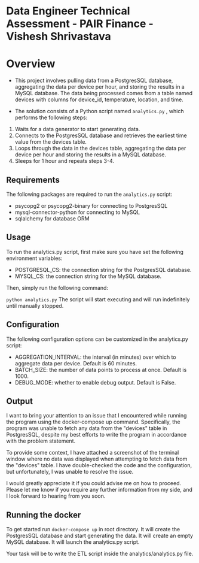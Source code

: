 # Data Engineer Technical Assessment - PAIR Finance - Vishesh Shrivastava

# Overview

* This project involves pulling data from a PostgresSQL database, aggregating the data per device per hour, and storing the results in a MySQL database. The data being processed comes from a table named devices with columns for device_id, temperature, location, and time.

* The solution consists of a Python script named ``` analytics.py ``` , which performs the following steps:

1. Waits for a data generator to start generating data.
2. Connects to the PostgresSQL database and retrieves the earliest time value from the devices table.
3. Loops through the data in the devices table, aggregating the data per device per hour and storing the results in a MySQL database.
4. Sleeps for 1 hour and repeats steps 3-4.


## Requirements
The following packages are required to run the ``` analytics.py ``` script:

- psycopg2 or psycopg2-binary for connecting to PostgresSQL
- mysql-connector-python for connecting to MySQL
- sqlalchemy for database ORM


## Usage
To run the analytics.py script, first make sure you have set the following environment variables:

- POSTGRESQL_CS: the connection string for the PostgresSQL database.
- MYSQL_CS: the connection string for the MySQL database.

Then, simply run the following command:

``` python analytics.py ``` 
The script will start executing and will run indefinitely until manually stopped.

## Configuration
The following configuration options can be customized in the analytics.py script:

- AGGREGATION_INTERVAL: the interval (in minutes) over which to aggregate data per device. Default is 60 minutes.
- BATCH_SIZE: the number of data points to process at once. Default is 1000.
- DEBUG_MODE: whether to enable debug output. Default is False.


## Output

I want to bring your attention to an issue that I encountered while running the program using the docker-compose up command. Specifically, the program was unable to fetch any data from the "devices" table in PostgresSQL, despite my best efforts to write the program in accordance with the problem statement.

To provide some context, I have attached a screenshot of the terminal window where no data was displayed when attempting to fetch data from the "devices" table. I have double-checked the code and the configuration, but unfortunately, I was unable to resolve the issue.

I would greatly appreciate it if you could advise me on how to proceed. Please let me know if you require any further information from my side, and I look forward to hearing from you soon.


## Running the docker

To get started run ``` docker-compose up ``` in root directory.
It will create the PostgresSQL database and start generating the data.
It will create an empty MySQL database.
It will launch the analytics.py script. 

Your task will be to write the ETL script inside the analytics/analytics.py file.